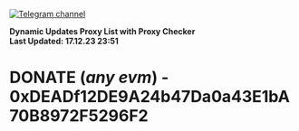 [![Telegram channel](https://img.shields.io/endpoint?url=https://runkit.io/damiankrawczyk/telegram-badge/branches/master?url=https://t.me/n4z4v0d)](https://t.me/n4z4v0d) 

**Dynamic Updates Proxy List with Proxy Checker**  
**Last Updated: 17.12.23 23:51**

# DONATE (_any evm_) - 0xDEADf12DE9A24b47Da0a43E1bA70B8972F5296F2
